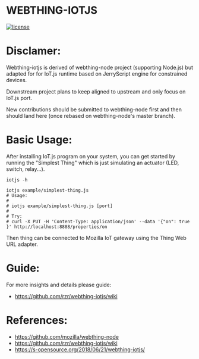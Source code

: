 # WEBTHING-IOTJS #

[![license](https://img.shields.io/badge/license-MPL--2.0-blue.svg)](LICENSE)


# Disclamer:

Webthing-iotjs is derived of webthing-node project (supporting Node.js)
but adapted for for IoT.js runtime
based on JerryScript engine for constrained devices.

Downstream project plans to keep aligned to upstream and only focus on IoT.js port.

New contributions should be submitted to webthing-node first
and then should land here (once rebased on webthing-node's master branch).


# Basic Usage:

After installing IoT.js program on your system,
you can get started by running the "Simplest Thing"
which is just simulating an actuator (LED, switch, relay...).

```
iotjs -h

iotjs example/simplest-thing.js 
# Usage:
# 
# iotjs example/simplest-thing.js [port]
# 
# Try:
# curl -X PUT -H 'Content-Type: application/json' --data '{"on": true }' http://localhost:8888/properties/on
```

Then thing can be connected to Mozilla IoT gateway using the Thing Web URL adapter.

# Guide:

For more insights and details please guide:

* https://github.com/rzr/webthing-iotjs/wiki


# References:

* https://github.com/mozilla/webthing-node
* https://github.com/rzr/webthing-iotjs/wiki
* https://s-opensource.org/2018/06/21/webthing-iotjs/

